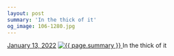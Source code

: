 ```yaml
---
layout: post
summary: 'In the thick of it'
og_image: 106-1280.jpg
---
```


<p>
  <time>
    <a href="/106">January 13, 2022</a>
  </time>
  <a href="/106">
    <img src="{{ site.assets_url }}/106-640.jpg" srcset="{{ site.assets_url }}/106-320.jpg 320w, {{ site.assets_url }}/106-640.jpg 640w, {{ site.assets_url }}/106-960.jpg 960w, {{ site.assets_url }}/106-1280.jpg 1280w" sizes="(min-width: 700px) 50vw, calc(100vw - 2rem)" alt="{{ page.summary }}" />
  </a>
  <span>In the thick of it</span>
</p>
